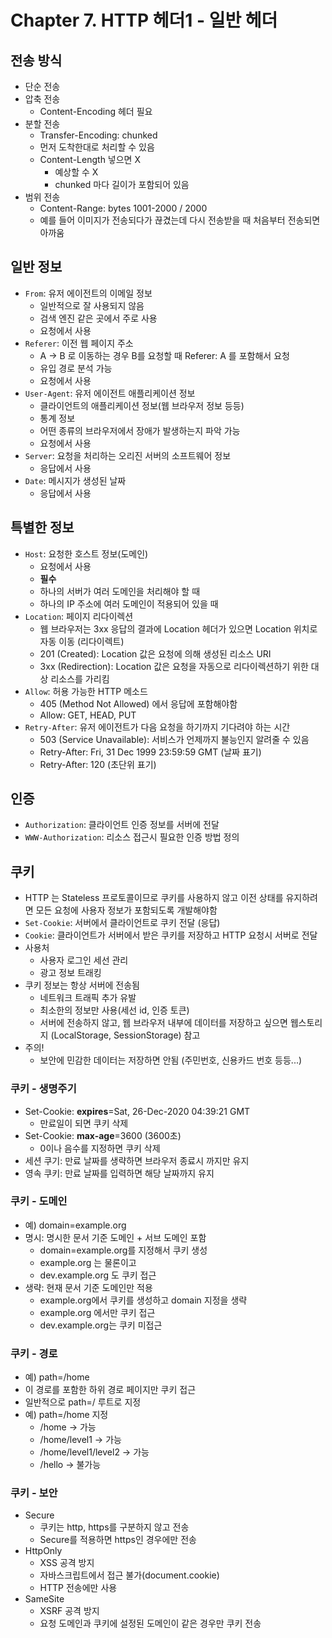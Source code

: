 # Chapter 7. HTTP 헤더1 - 일반 헤더

## 전송 방식

- 단순 전송
- 압축 전송
  - Content-Encoding 헤더 필요
- 분할 전송
  - Transfer-Encoding: chunked
  - 먼저 도착한대로 처리할 수 있음
  - Content-Length 넣으면 X
    - 예상할 수 X
    - chunked 마다 길이가 포함되어 있음
- 범위 전송
  - Content-Range: bytes 1001-2000 / 2000
  - 예를 들어 이미지가 전송되다가 끊겼는데 다시 전송받을 때 처음부터 전송되면 아까움

## 일반 정보

- `From`: 유저 에이전트의 이메일 정보
  - 일반적으로 잘 사용되지 않음
  - 검색 엔진 같은 곳에서 주로 사용
  - 요청에서 사용
- `Referer`: 이전 웹 페이지 주소
  - A -> B 로 이동하는 경우 B를 요청할 때 Referer: A 를 포함해서 요청
  - 유입 경로 분석 가능
  - 요청에서 사용
- `User-Agent`: 유저 에이전트 애플리케이션 정보
  - 클라이언트의 애플리케이션 정보(웹 브라우저 정보 등등)
  - 통계 정보
  - 어떤 종류의 브라우저에서 장애가 발생하는지 파악 가능
  - 요청에서 사용
- `Server`: 요청을 처리하는 오리진 서버의 소프트웨어 정보
  - 응답에서 사용
- `Date`: 메시지가 생성된 날짜
  - 응답에서 사용

## 특별한 정보

- `Host`: 요청한 호스트 정보(도메인)
  - 요청에서 사용
  - **필수**
  - 하나의 서버가 여러 도메인을 처리해야 할 때
  - 하나의 IP 주소에 여러 도메인이 적용되어 있을 때
- `Location`: 페이지 리다이렉션
  - 웹 브라우저는 3xx 응답의 결과에 Location 헤더가 있으면 Location 위치로 자동 이동 (리다이렉트)
  - 201 (Created): Location 값은 요청에 의해 생성된 리소스 URI
  - 3xx (Redirection): Location 값은 요청을 자동으로 리다이렉션하기 위한 대상 리소스를 가리킴
- `Allow`: 허용 가능한 HTTP 메소드
  - 405 (Method Not Allowed) 에서 응답에 포함해야함
  - Allow: GET, HEAD, PUT
- `Retry-After`: 유저 에이전트가 다음 요청을 하기까지 기다려야 하는 시간
  - 503 (Service Unavailable): 서비스가 언제까지 불능인지 알려줄 수 있음
  - Retry-After: Fri, 31 Dec 1999 23:59:59 GMT (날짜 표기)
  - Retry-After: 120 (초단위 표기)

## 인증

- `Authorization`: 클라이언트 인증 정보를 서버에 전달
- `WWW-Authorization`: 리소스 접근시 필요한 인증 방법 정의

## 쿠키

- HTTP 는 Stateless 프로토콜이므로 쿠키를 사용하지 않고 이전 상태를 유지하려면 모든 요청에 사용자 정보가 포함되도록 개발해야함
- `Set-Cookie`: 서버에서 클라이언트로 쿠키 전달 (응답)
- `Cookie`: 클라이언트가 서버에서 받은 쿠키를 저장하고 HTTP 요청시 서버로 전달
- 사용처
  - 사용자 로그인 세선 관리
  - 광고 정보 트래킹
- 쿠키 정보는 항상 서버에 전송됨
  - 네트워크 트래픽 추가 유발
  - 최소한의 정보만 사용(세선 id, 인증 토큰)
  - 서버에 전송하지 않고, 웹 브라우저 내부에 데이터를 저장하고 싶으면 웹스토리지 (LocalStorage, SessionStorage) 참고
- 주의!
  - 보안에 민감한 데이터는 저장하면 안됨 (주민번호, 신용카드 번호 등등...)

### 쿠키 - 생명주기

- Set-Cookie: **expires**=Sat, 26-Dec-2020 04:39:21 GMT
  - 만료일이 되면 쿠키 삭제
- Set-Cookie: **max-age**=3600 (3600초)
  - 0이나 음수를 지정하면 쿠키 삭제
- 세션 쿠기: 만료 날짜를 생략하면 브라우저 종료시 까지만 유지
- 영속 쿠키: 만료 날짜를 입력하면 해당 날짜까지 유지

### 쿠키 - 도메인

- 예) domain=example.org
- 명시: 명시한 문서 기준 도메인 + 서브 도메인 포함
  - domain=example.org를 지정해서 쿠키 생성
  - example.org 는 물론이고
  - dev.example.org 도 쿠키 접근
- 생략: 현재 문서 기준 도메인만 적용
  - example.org에서 쿠키를 생성하고 domain 지정을 생략
  - example.org 에서만 쿠키 접근
  - dev.example.org는 쿠키 미접근

### 쿠키 - 경로

- 예) path=/home
- 이 경로를 포함한 하위 경로 페이지만 쿠키 접근
- 일반적으로 path=/ 루트로 지정
- 예) path=/home 지정
  - /home -> 가능
  - /home/level1 -> 가능
  - /home/level1/level2 -> 가능
  - /hello -> 불가능

### 쿠키 - 보안

- Secure
  - 쿠키는 http, https를 구분하지 않고 전송
  - Secure를 적용하면 https인 경우에만 전송
- HttpOnly
  - XSS 공격 방지
  - 자바스크립트에서 접근 불가(document.cookie)
  - HTTP 전송에만 사용
- SameSite
  - XSRF 공격 방지
  - 요청 도메인과 쿠키에 설정된 도메인이 같은 경우만 쿠키 전송
